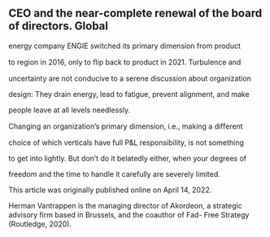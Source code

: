 ## CEO and the near-complete renewal of the board of directors. Global

energy company ENGIE switched its primary dimension from product

to region in 2016, only to ﬂip back to product in 2021. Turbulence and

uncertainty are not conducive to a serene discussion about organization

design: They drain energy, lead to fatigue, prevent alignment, and make

people leave at all levels needlessly.

Changing an organization’s primary dimension, i.e., making a diﬀerent

choice of which verticals have full P&L responsibility, is not something

to get into lightly. But don’t do it belatedly either, when your degrees of

freedom and the time to handle it carefully are severely limited.

This article was originally published online on April 14, 2022.

Herman Vantrappen is the managing director of Akordeon, a strategic advisory ﬁrm based in Brussels, and the coauthor of Fad- Free Strategy (Routledge, 2020).